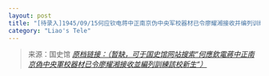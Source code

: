 ```yaml
---
layout: post
title: "[待录入]1945/09/15何应钦电蒋中正南京伪中央军校器材已令廖耀湘接收并编列训练该校新生"
category: "Liao's Tele"
---
```



> 来源：国史馆 [*原档链接：（暂缺，可于国史馆网站搜索“何應欽電蔣中正南京偽中央軍校器材已令廖耀湘接收並編列訓練該校新生“）*]()
